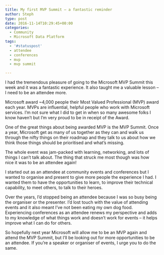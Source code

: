 ```yaml
---
title: My first MVP Summit – a fantastic reminder
author: Steph
type: post
date: 2016-11-14T10:29:45+00:00
categories:
  - Community
  - Microsoft Data Platform
tags:
  - '#statuspost'
  - attendee
  - conferences
  - mvp
  - mvp summit

---
```

I had the tremendous pleasure of going to the Microsoft MVP Summit this week and it was a fantastic experience. It also taught me a valuable lesson &#8211; I need to be an attendee more.

Microsoft award ~4,000 people their Most Valued Professional (MVP) award each year. MVPs are influential, helpful people who work with Microsoft services. I&#8217;m not sure what I did to get in when so many awesome folks I know haven&#8217;t but I&#8217;m very proud to be in receipt of the Award.

One of the great things about being awarded MVP is the MVP Summit. Once a year, Microsoft get as many of us together as they can and walk us through the nifty things on their roadmap and they talk to us about how we think those things should be prioritised and what&#8217;s missing.

The whole event was jam-packed with learning, networking, and lots of things I can&#8217;t talk about. The thing that struck me most though was how nice it was to be an attendee again!

I started out as an attendee at community events and conferences but I wanted to organise and present to give more people the experience I had. I wanted them to have the opportunities to learn, to improve their technical capability, to meet others, to talk to their heroes.

Over the years, I&#8217;d stopped being an attendee because I was so busy being the organiser or the presenter. I&#8217;d lost touch with the value of attending events and it also meant I&#8217;ve not been eating my own dog food. Experiencing conferences as an attendee renews my perspective and adds to my knowledge of what things work and doesn&#8217;t work for events &#8211; it helps improve what I can do for others.

So hopefully next year Microsoft will allow me to be an MVP again and attend the MVP Summit, but I&#8217;ll be looking out for more opportunities to be an attendee. If you&#8217;re a speaker or organiser of events, I urge you to do the same.